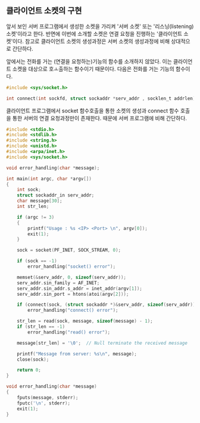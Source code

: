 ## 클라이언트 소켓의 구현

앞서 보인 서버 프로그램에서 생성한 소켓을 가리켜 '서버 소켓' 또는 '리스닝(listening) 소켓'이라고 한다. 반면에 이번에 소개할 소켓은 연결 요청을 진행하는 '클라이언트 소켓'이다. 참고로 클라이언트 소켓의 생성과정은 서버 소켓의 생성과정에 비해 상대적으로 간단하다.
<br/> 

앞에서는 전화를 거는 (연결을 요청하는)기능의 함수를 소개하지 않았다. 이는 클라이언트 소켓을 대상으로 호ㅗ출하는 함수이기 때문이다. 다음은 전화를 거는 기능의 함수이다.
```c
#include <sys/socket.h>

int connect(int sockfd, struct sockaddr *serv_addr , socklen_t addrlen); // 성공시 0 , 실패시 -1
```

클라이언트 프로그램에서  socket 함수호출을 통한 소켓의 생성과 connect 함수 호출을 통한 서버의 연결 요청과정만이 존재한다. 때문에 서버 프로그램에 비해 간단하다.

```c
#include <stdio.h>
#include <stdlib.h>
#include <string.h>
#include <unistd.h>
#include <arpa/inet.h>
#include <sys/socket.h>

void error_handling(char *message);

int main(int argc, char *argv[])
{
    int sock;
    struct sockaddr_in serv_addr;
    char message[30];
    int str_len;

    if (argc != 3)
    {
        printf("Usage : %s <IP> <Port> \n", argv[0]);
        exit(1);
    }

    sock = socket(PF_INET, SOCK_STREAM, 0);

    if (sock == -1)
        error_handling("socket() error");

    memset(&serv_addr, 0, sizeof(serv_addr));
    serv_addr.sin_family = AF_INET;
    serv_addr.sin_addr.s_addr = inet_addr(argv[1]);
    serv_addr.sin_port = htons(atoi(argv[2]));

    if (connect(sock, (struct sockaddr *)&serv_addr, sizeof(serv_addr)) == -1)
        error_handling("connect() error");

    str_len = read(sock, message, sizeof(message) - 1);
    if (str_len == -1)
        error_handling("read() error");

    message[str_len] = '\0';  // Null terminate the received message

    printf("Message from server: %s\n", message);
    close(sock);

    return 0;
}

void error_handling(char *message)
{
    fputs(message, stderr);
    fputc('\n', stderr);
    exit(1);
}

```


